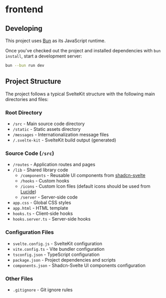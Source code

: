 # frontend

## Developing

This project uses [Bun](https://bun.sh/) as its JavaScript runtime.

Once you've checked out the project and installed dependencies with `bun install`, start a development server:

```bash
bun --bun run dev
```

## Project Structure

The project follows a typical SvelteKit structure with the following main directories and files:

### Root Directory
- `/src` - Main source code directory
- `/static` - Static assets directory
- `/messages` - Internationalization message files
- `/.svelte-kit` - SvelteKit build output (generated)

### Source Code (`/src`)
- `/routes` - Application routes and pages
- `/lib` - Shared library code
    - `/components` - Reusable UI components from [shadcn-svelte](https://shadcn-svelte.com/)
    - `/hooks` - Custom hooks
    - `/icons` - Custom Icon files (default icons should be used from [Lucide](https://lucide.dev/icons/))
    - `/server` - Server-side code
- `app.css` - Global CSS styles
- `app.html` - HTML template
- `hooks.ts` - Client-side hooks
- `hooks.server.ts` - Server-side hooks

### Configuration Files
- `svelte.config.js` - SvelteKit configuration
- `vite.config.ts` - Vite bundler configuration
- `tsconfig.json` - TypeScript configuration
- `package.json` - Project dependencies and scripts
- `components.json` - Shadcn-Svelte UI components configuration

### Other Files
- `.gitignore` - Git ignore rules